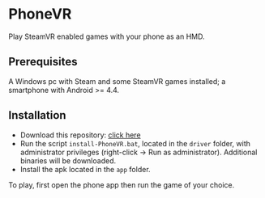 # PhoneVR
Play SteamVR enabled games with your phone as an HMD.
## Prerequisites
A Windows pc with Steam and some SteamVR games installed; a smartphone with Android >= 4.4.
## Installation
* Download this repository: [click here](http://github.com/zarik5/PhoneVR/archive/master.zip)
* Run the script `install-PhoneVR.bat`, located in the `driver` folder, with administrator privileges (right-click -> Run as administrator). Additional binaries will be downloaded.
* Install the apk located in the `app` folder.

To play, first open the phone app then run the game of your choice.